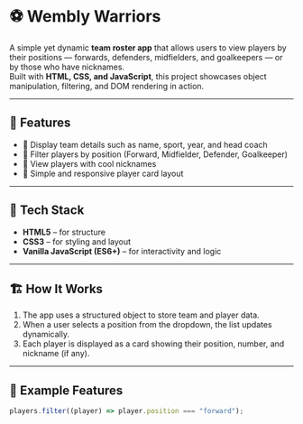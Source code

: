 # ⚽ Wembly Warriors

A simple yet dynamic **team roster app** that allows users to view players by their positions — forwards, defenders, midfielders, and goalkeepers — or by those who have nicknames.  
Built with **HTML, CSS, and JavaScript**, this project showcases object manipulation, filtering, and DOM rendering in action.

---

## 🚀 Features
- 🧠 Display team details such as name, sport, year, and head coach  
- 🎯 Filter players by position (Forward, Midfielder, Defender, Goalkeeper)  
- 💬 View players with cool nicknames  
- 🦾 Simple and responsive player card layout  

---

## 🧩 Tech Stack
- **HTML5** – for structure  
- **CSS3** – for styling and layout  
- **Vanilla JavaScript (ES6+)** – for interactivity and logic  

---

## 🏗️ How It Works
1. The app uses a structured object to store team and player data.  
2. When a user selects a position from the dropdown, the list updates dynamically.  
3. Each player is displayed as a card showing their position, number, and nickname (if any).  

---

## 🌟 Example Features
```js
players.filter((player) => player.position === "forward");
